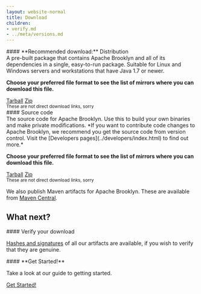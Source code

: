 ```yaml
---
layout: website-normal
title: Download
children:
- verify.md
- ../meta/versions.md
---
```


<div class="row">
<div class="col-md-6" markdown="1">

<div class="panel panel-default">
  <div class="panel-heading" markdown="1">
#### **Recommended download:** Distribution
  </div>
  <div class="panel-body" markdown="1">
A pre-built package that contains Apache Brooklyn and all of its dependencies in a single, easy-to-run package. Suitable for
Linux and Windows servers and workstations that have Java 1.7 or newer.

**Choose your preferred file format to see the list of mirrors where you can download this file.**

<div class="text-center">
  <a class="btn btn-default" href="https://www.apache.org/dyn/closer.cgi/incubator/brooklyn/apache-brooklyn-{{ site.brooklyn-stable-version }}/apache-brooklyn-{{ site.brooklyn-stable-version }}-bin.tar.gz" role="button">Tarball</a>
  <a class="btn btn-default" href="https://www.apache.org/dyn/closer.cgi/incubator/brooklyn/apache-brooklyn-{{ site.brooklyn-stable-version }}/apache-brooklyn-{{ site.brooklyn-stable-version }}-bin.zip" role="button">Zip</a>
  <br /><small>These are not direct download links, sorry</small>
</div>
  </div>
</div>

</div><!-- col -->
<div class="col-md-6" markdown="1">

<div class="panel panel-default">
  <div class="panel-heading" markdown="1">
#### Source code
  </div>
  <div class="panel-body" markdown="1">
The source code for Apache Brooklyn. Use this to build your own binaries and make private modifications. *If you want to
contribute code changes to Apache Brooklyn, we recommend you get the source code from version control. Visit the
[Developers pages](../developers/index.html) to find out more.*

**Choose your preferred file format to see the list of mirrors where you can download this file.**

<div class="text-center">
  <a class="btn btn-default" href="https://www.apache.org/dyn/closer.cgi/incubator/brooklyn/apache-brooklyn-{{ site.brooklyn-stable-version }}/apache-brooklyn-{{ site.brooklyn-stable-version }}-src.tar.gz" role="button">Tarball</a>
  <a class="btn btn-default" href="https://www.apache.org/dyn/closer.cgi/incubator/brooklyn/apache-brooklyn-{{ site.brooklyn-stable-version }}/apache-brooklyn-{{ site.brooklyn-stable-version }}-src.zip" role="button">Zip</a>
  <br /><small>These are not direct download links, sorry</small>
</div>
  </div>
</div>

</div><!-- col -->
</div><!-- row -->

We also publish Maven artifacts for Apache Brooklyn. These are available from [Maven Central](https://search.maven.org/#search%7Cga%7C1%7Corg.apache.brooklyn).

## What next?

<div class="row">
<div class="col-md-6" markdown="1">

<div class="panel panel-default">
  <div class="panel-heading" markdown="1">
#### Verify your download
  </div>
  <div class="panel-body" markdown="1">

[Hashes and signatures](verify.html) of all our artifacts are available, if you wish to verify that they are genuine.

  </div>
</div>

</div><!-- col -->
<div class="col-md-6" markdown="1">

<div class="panel panel-default">
  <div class="panel-heading" markdown="1">
#### **Get Started!**
  </div>
  <div class="panel-body" markdown="1">

Take a look at our guide to getting started.

<div class="text-center">
  <a class="btn btn-primary" href="{{ site.path.guide }}/start/running.html" role="button">Get Started!</a>
</div>

</div>

</div><!-- col -->
</div><!-- row -->
